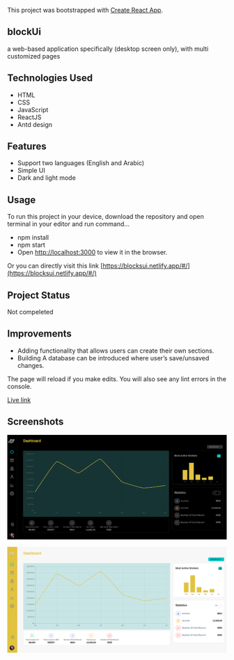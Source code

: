 This project was bootstrapped with [Create React App](https://github.com/facebook/create-react-app).



## blockUi
a web-based application specifically (desktop screen only), with multi customized pages





## Technologies Used

 - HTML
 - CSS
 - JavaScript
 - ReactJS
 - Antd design
## Features

- Support two languages (English and Arabic)
- Simple UI
- Dark and light mode

## Usage

To run this project in your device, download the repository and open terminal in your editor and run command…
  - npm install
  - npm start
  - Open [http://localhost:3000](http://localhost:3000) to view it in the browser.

Or you can directly visit this link [https://blocksui.netlify.app/#/](https://blocksui.netlify.app/#/)


## Project Status

Not compeleted

## Improvements

- Adding functionality that allows users can create their own sections.
- Building A database can be introduced where user’s save/unsaved changes.


The page will reload if you make edits.
You will also see any lint errors in the console.

[Live link](https://blocksui.netlify.app/#/)
## Screenshots

[<img src="./Block-dark.png"/>](https://blocksui.netlify.app/#/)

[<img src="./Block.png"/>](https://blocksui.netlify.app/#/)

 
